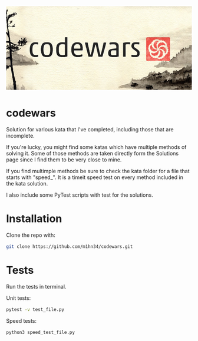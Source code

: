 <h1 align="center"><img src="codewars-logo.jpg"/></h1>

# codewars

Solution for various kata that I've completed,
including those that are incomplete.

If you're lucky, you might find some katas which have multiple methods of solving it. Some of those methods are taken directly form the Solutions page since I find them to be very close to mine.

If you find multimple methods be sure to check the kata folder for a file that starts with "speed_". It is a timeit speed test on every method included in the kata solution.

I also include some PyTest scripts with test for the solutions.

# Installation

Clone the repo with:

```bash
git clone https://github.com/m1hn34/codewars.git
```

# Tests

Run the tests in terminal.

Unit tests:

```bash
pytest -v test_file.py
```

Speed tests:

```bash
python3 speed_test_file.py
```
